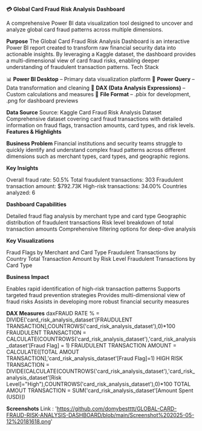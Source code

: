**💳 Global Card Fraud Risk Analysis Dashboard**

A comprehensive Power BI data visualization tool designed to uncover and analyze global card fraud patterns across multiple dimensions.

**Purpose**
The Global Card Fraud Risk Analysis Dashboard is an interactive Power BI report created to transform raw financial security data into actionable insights. By leveraging a Kaggle dataset, the dashboard provides a multi-dimensional view of card fraud risks, enabling deeper understanding of fraudulent transaction patterns.
Tech Stack

📊 **Power BI Desktop** – Primary data visualization platform
📂 **Power Query** – Data transformation and cleaning
🧠 **DAX (Data Analysis Expressions)** – Custom calculations and measures
📁 **File Format** – .pbix for development, .png for dashboard previews

**Data Source**
Source: Kaggle Card Fraud Risk Analysis Dataset
Comprehensive dataset covering card fraud transactions with detailed information on fraud flags, transaction amounts, card types, and risk levels.
**Features & Highlights**

**Business Problem**
Financial institutions and security teams struggle to quickly identify and understand complex fraud patterns across different dimensions such as merchant types, card types, and geographic regions.

**Key Insights**

Overall fraud rate: 50.5%
Total fraudulent transactions: 303
Fraudulent transaction amount: $792.73K
High-risk transactions: 34.00%
Countries analyzed: 6

**Dashboard Capabilities**

Detailed fraud flag analysis by merchant type and card type
Geographic distribution of fraudulent transactions
Risk level breakdown of total transaction amounts
Comprehensive filtering options for deep-dive analysis

**Key Visualizations**

Fraud Flags by Merchant and Card Type
Fraudulent Transactions by Country
Total Transaction Amount by Risk Level
Fraudulent Transactions by Card Type

**Business Impact**

Enables rapid identification of high-risk transaction patterns
Supports targeted fraud prevention strategies
Provides multi-dimensional view of fraud risks
Assists in developing more robust financial security measures

**DAX Measures**
daxFRAUD RATE % = DIVIDE('card_risk_analysis_dataset'[FRAUDULENT TRANSACTION],COUNTROWS('card_risk_analysis_dataset'),0)*100
FRAUDULENT TRANSACTION = CALCULATE(COUNTROWS('card_risk_analysis_dataset'),'card_risk_analysis_dataset'[Fraud Flag] = 1)
FRAUDULENT TRANSACTION AMOUNT = CALCULATE([TOTAL AMOUT TRANSACTION],'card_risk_analysis_dataset'[Fraud Flag]=1)
HIGH RISK TRANSACTION = DIVIDE(CALCULATE(COUNTROWS('card_risk_analysis_dataset'),'card_risk_analysis_dataset'[Risk Level]="High"),COUNTROWS('card_risk_analysis_dataset'),0)*100
TOTAL AMOUT TRANSACTION = SUM('card_risk_analysis_dataset'[Amount Spent (USD)])

**Screenshots**
Link : 'https://github.com/domybestttt/GLOBAL-CARD-FRAUD-RISK-ANALYSIS-DASHBOARD/blob/main/Screenshot%202025-05-12%20181618.png'
